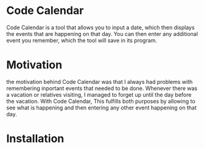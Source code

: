 # Code Calendar
Code Calendar is a tool that allows you to input a date, which then displays the events that are happening on that day. You can then enter any additional event you remember, which the tool will save in its program.







# Motivation
the motivation behind Code Calendar was that I always had problems with remembering inportant events that needed to be done. Whenever there was a vacation or relatives visiting, I managed to forget up until the day before the vacation. With Code Calendar, This fulfills both purposes by allowing to see what is happening and then entering any other event happening on that day.


# Installation
